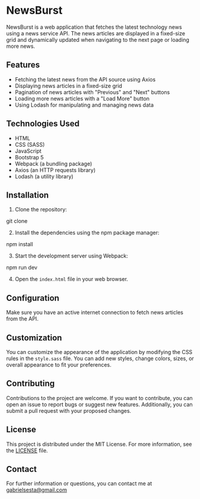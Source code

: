 # NewsBurst

NewsBurst is a web application that fetches the latest technology news using a news service API. The news articles are displayed in a fixed-size grid and dynamically updated when navigating to the next page or loading more news.

## Features

- Fetching the latest news from the API source using Axios
- Displaying news articles in a fixed-size grid
- Pagination of news articles with "Previous" and "Next" buttons
- Loading more news articles with a "Load More" button
- Using Lodash for manipulating and managing news data

## Technologies Used

- HTML
- CSS (SASS)
- JavaScript
- Bootstrap 5
- Webpack (a bundling package)
- Axios (an HTTP requests library)
- Lodash (a utility library)

## Installation

1. Clone the repository:

git clone [<repository URL>](https://github.com/Gabri02/NewsBurst)
  
2. Install the dependencies using the npm package manager:

npm install
  
3. Start the development server using Webpack:

npm run dev
  
4. Open the `index.html` file in your web browser.

## Configuration

Make sure you have an active internet connection to fetch news articles from the API.

## Customization

You can customize the appearance of the application by modifying the CSS rules in the `style.sass` file. You can add new styles, change colors, sizes, or overall appearance to fit your preferences.

## Contributing

Contributions to the project are welcome. If you want to contribute, you can open an issue to report bugs or suggest new features. Additionally, you can submit a pull request with your proposed changes.

## License

This project is distributed under the MIT License. For more information, see the [LICENSE](LICENSE) file.

## Contact

For further information or questions, you can contact me at gabrielsesta@gmail.com
